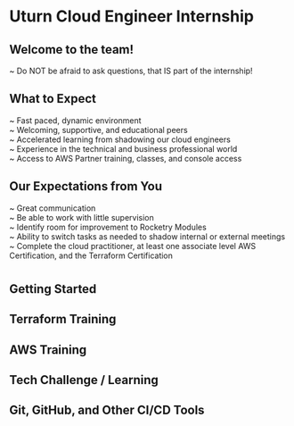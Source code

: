 # Uturn Cloud Engineer Internship
## Welcome to the team!
~ Do NOT be afraid to ask questions, that IS part of the internship!
## What to Expect
~ Fast paced, dynamic environment \
~ Welcoming, supportive, and educational peers \
~ Accelerated learning from shadowing our cloud engineers \
~ Experience in the technical and business professional world \
~ Access to AWS Partner training, classes, and console access
## Our Expectations from You
~ Great communication \
~ Be able to work with little supervision \
~ Identify room for improvement to Rocketry Modules \
~ Ability to switch tasks as needed to shadow internal or external meetings \
~ Complete the cloud practitioner, at least one associate level AWS Certification, and the Terraform Certification
#
## Getting Started
## Terraform Training

## AWS Training
## Tech Challenge / Learning
## Git, GitHub, and Other CI/CD Tools
